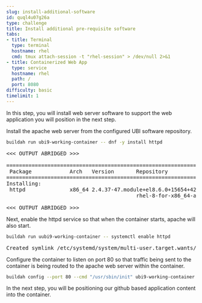 ```yaml
---
slug: install-additional-software
id: quql4u07g26a
type: challenge
title: Install additional pre-requisite software
tabs:
- title: Terminal
  type: terminal
  hostname: rhel
  cmd: tmux attach-session -t "rhel-session" > /dev/null 2>&1
- title: Containerized Web App
  type: service
  hostname: rhel
  path: /
  port: 8080
difficulty: basic
timelimit: 1
---
```

In this step, you will install web server software to support the web application you will position in the next step.

Install the apache web server from the configured UBI software repository.

```bash
buildah run ubi9-working-container -- dnf -y install httpd
```

<pre class=file>
<<< OUTPUT ABRIDGED >>>

================================================================================
 Package            Arch   Version       Repository                        Size
================================================================================
Installing:
 httpd              x86_64 2.4.37-47.module+el8.6.0+15654+427eba2e.2
                                         rhel-8-for-x86_64-appstream-rpms 1.4 M

<<< OUTPUT ABRIDGED >>>
</pre>

Next, enable the httpd service so that when the container starts, apache will also start.

```bash
buildah run uubi9-working-container -- systemctl enable httpd
```

<pre class=file>
Created symlink /etc/systemd/system/multi-user.target.wants/httpd.service → /usr/lib/systemd/system/httpd.service.
</pre>

Configure the container to listen on port 80 so that traffic being sent to the container is being routed to the apache web server within the container.

```bash
buildah config --port 80 --cmd "/usr/sbin/init" ubi9-working-container
```

In the next step, you will be positioning our github based application content into the container.
